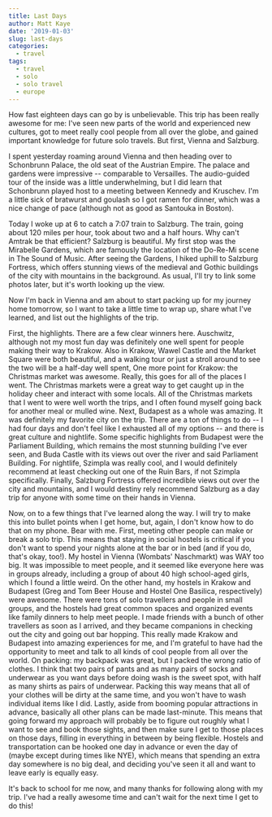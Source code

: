 ```yaml
---
title: Last Days
author: Matt Kaye
date: '2019-01-03'
slug: last-days
categories:
  - travel
tags:
  - travel
  - solo
  - solo travel
  - europe
---
```


How fast eighteen days can go by is unbelievable. This trip has been really awesome for me: I've seen new parts of the world and experienced new cultures, got to meet really cool people from all over the globe, and gained important knowledge for future solo travels. But first, Vienna and Salzburg.

I spent yesterday roaming around Vienna and then heading over to Schonbrunn Palace, the old seat of the Austrian Empire. The palace and gardens were impressive -- comparable to Versailles. The audio-guided tour of the inside was a little underwhelming, but I did learn that Schonbrunn played host to a meeting between Kennedy and Kruschev. I'm a little sick of bratwurst and goulash so I got ramen for dinner, which was a nice change of pace (although not as good as Santouka in Boston).

Today I woke up at 6 to catch a 7:07 train to Salzburg. The train, going about 120 miles per hour, took about two and a half hours. Why can't Amtrak be that efficient? Salzburg is beautiful. My first stop was the Mirabelle Gardens, which are famously the location of the Do-Re-Mi scene in The Sound of Music. After seeing the Gardens, I hiked uphill to Salzburg Fortress, which offers stunning views of the medieval and Gothic buildings of the city with mountains in the background. As usual, I'll try to link some photos later, but it's worth looking up the view. 

Now I'm back in Vienna and am about to start packing up for my journey home tomorrow, so I want to take a little time to wrap up, share what I've learned, and list out the highlights of the trip.

First, the highlights. There are a few clear winners here. Auschwitz, although not my most fun day was definitely one well spent for people making their way to Krakow. Also in Krakow, Wawel Castle and the Market Square were both beautiful, and a walking tour or just a stroll around to see the two will be a half-day well spent, One more point for Krakow: the Christmas market was awesome. Really, this goes for all of the places I went. The Christmas markets were a great way to get caught up in the holiday cheer and interact with some locals. All of the Christmas markets that I went to were well worth the trips, and I often found myself going back for another meal or mulled wine. Next, Budapest as a whole was amazing. It was definitely my favorite city on the trip. There are a ton of things to do -- I had four days and don't feel like I exhausted all of my options -- and there is great culture and nightlife. Some specific highlights from Budapest were the Parliament Building, which remains the most stunning building I've ever seen, and Buda Castle with its views out over the river and said Parliament Building. For nightlife, Szimpla was really cool, and I would definitely recommend at least checking out one of the Ruin Bars, if not Szimpla specifically. Finally, Salzburg Fortress offered incredible views out over the city and mountains, and I would destiny rely recommend Salzburg as a day trip for anyone with some time on their hands in Vienna.

Now, on to a few things that I've learned along the way. I will try to make this into bullet points when I get home, but, again, I don't know how to do that on my phone. Bear with me. First, meeting other people can make or break a solo trip. This means that staying in social hostels is critical if you don't want to spend your nights alone at the bar or in bed (and if you do, that's okay, too!). My hostel in Vienna (Wombats' Naschmarkt) was WAY too big. It was impossible to meet people, and it seemed like everyone here was in groups already, including a group of about 40 high school-aged girls, which I found a little weird. On the other hand, my hostels in Krakow and Budapest (Greg and Tom Beer House and Hostel One Basilica, respectively) were awesome. There were tons of solo travellers and people in small groups, and the hostels had great common spaces and organized events like family dinners to help meet people. I made friends with a bunch of other travellers as soon as I arrived, and they became companions in checking out the city and going out bar hopping. This really made Krakow and Budapest into amazing experiences for me, and I'm grateful to have had the opportunity to meet and talk to all kinds of cool people from all over the world. On packing: my backpack was great, but I packed the wrong ratio of clothes. I think that two pairs of pants and as many pairs of socks and underwear as you want days before doing wash is the sweet spot, with half as many shirts as pairs of underwear. Packing this way means that all of your clothes will be dirty at the same time, and you won't have to wash individual items like I did. Lastly, aside from booming popular attractions in advance, basically all other plans can be made last-minute. This means that going forward my approach will probably be to figure out roughly what I want to see and book those sights, and then make sure I get to those places on those days, filling in everything in between by being flexible. Hostels and transportation can be hooked one day in advance or even the day of (maybe except during times like NYE), which means that spending an extra day somewhere is no big deal, and deciding you've seen it all and want to leave early is equally easy.

It's back to school for me now, and many thanks for following along with my trip. I've had a really awesome time and can't wait for the next time I get to do this!



